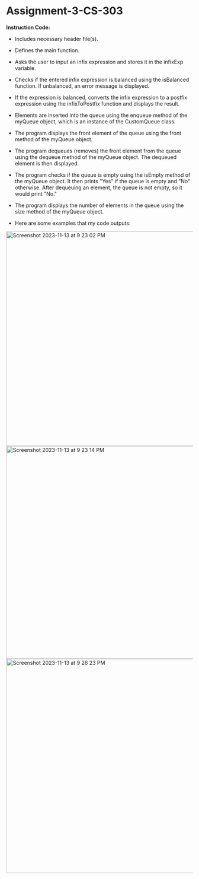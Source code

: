 # Assignment-3-CS-303
**Instruction Code:**

- Includes necessary header file(s).
- Defines the main function.
- Asks the user to input an infix expression and stores it in the infixExp variable.
- Checks if the entered infix expression is balanced using the isBalanced function. If unbalanced, an error message is displayed.
- If the expression is balanced, converts the infix expression to a postfix expression using the infixToPostfix function and displays the result.
- Elements are inserted into the queue using the enqueue method of the myQueue object, which is an instance of the CustomQueue class.
- The program displays the front element of the queue using the front method of the myQueue object.
- The program dequeues (removes) the front element from the queue using the dequeue method of the myQueue object. The dequeued element is then displayed.
- The program checks if the queue is empty using the isEmpty method of the myQueue object. It then prints "Yes" if the queue is empty and "No" otherwise. After dequeuing an element, the queue is not empty, so it would print "No."
- The program displays the number of elements in the queue using the size method of the myQueue object.

- Here are some examples that my code outputs:

<img width="579" alt="Screenshot 2023-11-13 at 9 23 02 PM" src="https://github.com/mohamede2022/Assignment-3-cs-303-/assets/113187159/99781c7d-f807-4c01-970d-82f7649f7bc2">

<img width="574" alt="Screenshot 2023-11-13 at 9 23 14 PM" src="https://github.com/mohamede2022/Assignment-3-cs-303-/assets/113187159/11ca9af1-0e61-4a30-bf39-8308b0cd7b53">

<img width="578" alt="Screenshot 2023-11-13 at 9 26 23 PM" src="https://github.com/mohamede2022/Assignment-3-cs-303-/assets/113187159/c3a97ba7-de29-4936-a27a-9fad733ce139">

